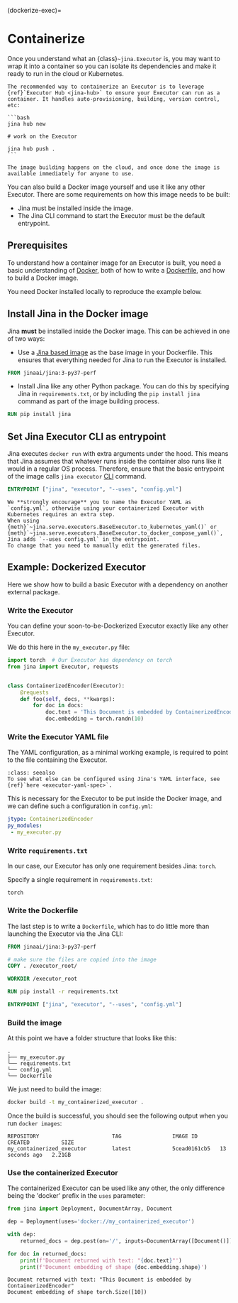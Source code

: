 (dockerize-exec)=
# Containerize

Once you understand what an {class}`~jina.Executor` is, you may want to wrap it into a container so you can isolate its dependencies and make it ready to run in the cloud or Kubernetes.

````{tip}
The recommended way to containerize an Executor is to leverage {ref}`Executor Hub <jina-hub>` to ensure your Executor can run as a container. It handles auto-provisioning, building, version control, etc:

```bash
jina hub new

# work on the Executor

jina hub push .
```

The image building happens on the cloud, and once done the image is available immediately for anyone to use.
````

You can also build a Docker image yourself and use it like any other Executor. There are some requirements
on how this image needs to be built:

- Jina must be installed inside the image.
- The Jina CLI command to start the Executor must be the default entrypoint.

## Prerequisites

To understand how a container image for an Executor is built, you need a basic understanding of [Docker](https://docs.docker.com/), both of how to write 
a [Dockerfile](https://docs.docker.com/engine/reference/builder/), and how to build a Docker image.

You need Docker installed locally to reproduce the example below.


## Install Jina in the Docker image

Jina **must** be installed inside the Docker image. This can be achieved in one of two ways:

- Use a [Jina based image](https://hub.docker.com/r/jinaai/jina) as the base image in your Dockerfile.
This ensures that everything needed for Jina to run the Executor is installed.

```dockerfile
FROM jinaai/jina:3-py37-perf
```

- Install Jina like any other Python package. You can do this by specifying Jina in `requirements.txt`, 
or by including the `pip install jina` command as part of the image building process.  

```dockerfile
RUN pip install jina
```

## Set Jina Executor CLI as entrypoint

Jina executes `docker run` with extra arguments under the hood. This means that Jina assumes that whatever runs inside the container also runs like it would in a regular OS process. Therefore, ensure that the basic entrypoint of the image calls `jina executor` [CLI](../../api/jina_cli.rst) command.

```dockerfile
ENTRYPOINT ["jina", "executor", "--uses", "config.yml"]
```

```{note}
We **strongly encourage** you to name the Executor YAML as `config.yml`, otherwise using your containerized Executor with Kubernetes requires an extra step. 
When using {meth}`~jina.serve.executors.BaseExecutor.to_kubernetes_yaml()` or {meth}`~jina.serve.executors.BaseExecutor.to_docker_compose_yaml()`, Jina adds `--uses config.yml` in the entrypoint. 
To change that you need to manually edit the generated files.
```

## Example: Dockerized Executor

Here we show how to build a basic Executor with a dependency on another external package.


### Write the Executor

You can define your soon-to-be-Dockerized Executor exactly like any other Executor.

We do this here in the `my_executor.py` file:

```python
import torch  # Our Executor has dependency on torch
from jina import Executor, requests


class ContainerizedEncoder(Executor):
    @requests
    def foo(self, docs, **kwargs):
        for doc in docs:
            doc.text = 'This Document is embedded by ContainerizedEncoder'
            doc.embedding = torch.randn(10)
```

### Write the Executor YAML file

The YAML configuration, as a minimal working example, is required to point to the file containing the Executor.


```{admonition} More YAML options
:class: seealso
To see what else can be configured using Jina's YAML interface, see {ref}`here <executor-yaml-spec>`.
```

This is necessary for the Executor to be put inside the Docker image,
and we can define such a configuration in `config.yml`:

```yaml
jtype: ContainerizedEncoder
py_modules:
 - my_executor.py
```

### Write `requirements.txt`

In our case, our Executor has only one requirement besides Jina: `torch`.

Specify a single requirement in `requirements.txt`:

```text
torch
```

### Write the Dockerfile

The last step is to write a `Dockerfile`, which has to do little more than launching the Executor via the Jina CLI:

```dockerfile
FROM jinaai/jina:3-py37-perf

# make sure the files are copied into the image
COPY . /executor_root/

WORKDIR /executor_root

RUN pip install -r requirements.txt

ENTRYPOINT ["jina", "executor", "--uses", "config.yml"]
```

### Build the image

At this point we have a folder structure that looks like this:

```
.
├── my_executor.py
└── requirements.txt
└── config.yml
└── Dockerfile
```

We just need to build the image:

```bash
docker build -t my_containerized_executor .
```

Once the build is successful, you should see the following output when you run `docker images`:

```shell
REPOSITORY                       TAG                IMAGE ID       CREATED          SIZE
my_containerized_executor        latest             5cead0161cb5   13 seconds ago   2.21GB
```

### Use the containerized Executor

The containerized Executor can be used like any other, the only difference being the 'docker' prefix in the `uses`
 parameter:
```python
from jina import Deployment, DocumentArray, Document

dep = Deployment(uses='docker://my_containerized_executor')

with dep:
    returned_docs = dep.post(on='/', inputs=DocumentArray([Document()]))

for doc in returned_docs:
    print(f'Document returned with text: "{doc.text}"')
    print(f'Document embedding of shape {doc.embedding.shape}')
```

```shell
Document returned with text: "This Document is embedded by ContainerizedEncoder"
Document embedding of shape torch.Size([10])
```
